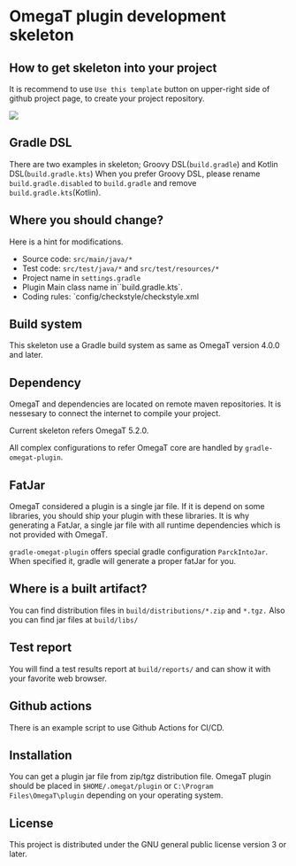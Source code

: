 # OmegaT plugin development skeleton

## How to get skeleton into your project

It is recommend to use `Use this template` button on upper-right side of github project page,
to create your project repository.

![](https://docs.github.com/assets/images/help/repository/use-this-template-button.png)

## Gradle DSL

There are two examples in skeleton; Groovy DSL(`build.gradle`) and Kotlin DSL(`build.gradle.kts`)
When you prefer Groovy DSL, please rename `build.gradle.disabled` to `build.gradle`
and remove `build.gradle.kts`(Kotlin).

## Where you should change?

Here is a hint for modifications.

- Source code: `src/main/java/*`
- Test code: `src/test/java/*` and `src/test/resources/*`
- Project name in `settings.gradle`
- Plugin Main class name in``build.gradle.kts`.
- Coding rules: `config/checkstyle/checkstyle.xml

## Build system

This skeleton use a Gradle build system as same as OmegaT version 4.0.0 and later.

## Dependency

OmegaT and dependencies are located on remote maven repositories.
It is nessesary to connect the internet to compile your project.

Current skeleton refers OmegaT 5.2.0.

All complex configurations to refer OmegaT core are handled by
`gradle-omegat-plugin`.

## FatJar

OmegaT considered a plugin is a single jar file. If it is depend on some libraries, 
you should ship your plugin with these libraries.
It is why generating a FatJar, a single jar file with all runtime dependencies
which is not provided with OmegaT.

`gradle-omegat-plugin` offers special gradle configuration `ParckIntoJar`.
When specified it, gradle will generate a proper fatJar for you.


## Where is a built artifact?

You can find distribution files in `build/distributions/*.zip` and `*.tgz.`
Also you can find jar files at `build/libs/`

## Test report

You will find a test results report at `build/reports/` and can show it with your favorite web browser.

## Github actions

There is an example script to use Github Actions for CI/CD.


## Installation

You can get a plugin jar file from zip/tgz distribution file.
OmegaT plugin should be placed in `$HOME/.omegat/plugin` or `C:\Program Files\OmegaT\plugin`
depending on your operating system.

## License

This project is distributed under the GNU general public license version 3 or later.
